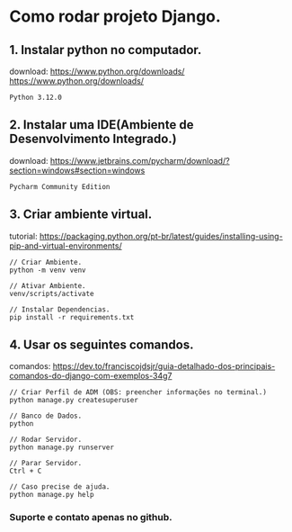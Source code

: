 # Como rodar projeto Django.

## 1. Instalar python no computador.
    
download: https://www.python.org/downloads/
    https://www.python.org/downloads/
    
    Python 3.12.0

## 2. Instalar uma IDE(Ambiente de Desenvolvimento Integrado.)
    
download: https://www.jetbrains.com/pycharm/download/?section=windows#section=windows

    Pycharm Community Edition

## 3. Criar ambiente virtual.
    
tutorial: https://packaging.python.org/pt-br/latest/guides/installing-using-pip-and-virtual-environments/
    
    // Criar Ambiente.
    python -m venv venv
    
    // Ativar Ambiente.
    venv/scripts/activate
    
    // Instalar Dependencias.
    pip install -r requirements.txt

## 4. Usar os seguintes comandos.

comandos: https://dev.to/franciscojdsjr/guia-detalhado-dos-principais-comandos-do-django-com-exemplos-34g7

    // Criar Perfil de ADM (OBS: preencher informações no terminal.)
    python manage.py createsuperuser

    // Banco de Dados.
    python 

    // Rodar Servidor.
    python manage.py runserver

    // Parar Servidor.
    Ctrl + C

    // Caso precise de ajuda.
    python manage.py help

### Suporte e contato apenas no github.
